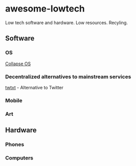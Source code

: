 # awesome-lowtech
Low tech software and hardware. Low resources. Recyling.
## Software
### OS
[Collapse OS](https://collapseos.org/)
### Decentralized alternatives to mainstream services
[twtxt](https://twtxt.readthedocs.io/en/latest/) - Alternative to Twitter
### Mobile
### Art
## Hardware
### Phones
### Computers
